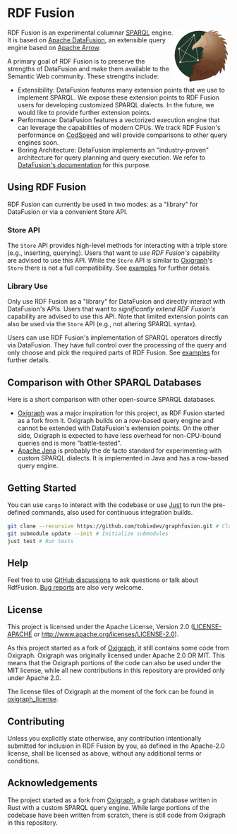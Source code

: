 # RDF Fusion

<p align="center">
  <img src="./logo.png" width="128" alt="RDF Fusion Logo" align="right">
</p>

RDF Fusion is an experimental columnar [SPARQL](https://www.w3.org/TR/sparql11-overview/) engine.
It is based on [Apache DataFusion](https://datafusion.apache.org/), an extensible query engine based
on [Apache Arrow](https://arrow.apache.org/).

A primary goal of RDF Fusion is to preserve the strengths of DataFusion and make them available to the Semantic Web
community.
These strengths include:

- Extensibility: DataFusion features many extension points that we use to implement SPARQL. We expose these extension
  points to RDF Fusion users for developing customized SPARQL dialects. In the future, we would like to provide
  further extension points.
- Performance: DataFusion features a vectorized execution engine that can leverage the capabilities of modern CPUs.
  We track RDF Fusion's performance on [CodSpeed](https://codspeed.io/tobixdev/rdf-fusion) and will provide comparisons
  to other query engines soon.
- Boring Architecture: DataFusion implements an "industry-proven" architecture for query planning and query execution.
  We refer to [DataFusion's documentation](https://datafusion.apache.org/contributor-guide/architecture.html) for this
  purpose.

## Using RDF Fusion

RDF Fusion can currently be used in two modes: as a "library" for DataFusion or via a convenient Store API.

### Store API

The `Store` API provides high-level methods for interacting with a triple store (e.g., inserting, querying).
Users that want to *use RDF Fusion's* capability are advised to use this API.
While the `Store` API is similar to [Oxigraph](https://github.com/oxigraph/oxigraph)'s `Store` there is not a full
compatibility.
See [examples](./examples) for further details.

### Library Use

Only use RDF Fusion as a "library" for DataFusion and directly interact with DataFusion's APIs.
Users that want to *significantly extend RDF Fusion's* capability are advised to use this API.
Note that limited extension points can also be used via the `Store` API (e.g., not altering SPARQL syntax).

Users can use RDF Fusion's implementation of SPARQL operators directly via DataFusion.
They have full control over the processing of the query and only choose and pick the required parts of RDF Fusion.
See [examples](./examples) for further details.

## Comparison with Other SPARQL Databases

Here is a short comparison with other open-source SPARQL databases.

- [Oxigraph](https://github.com/oxigraph/oxigraph) was a major inspiration for this project, as RDF Fusion started as a
  fork from it. Oxigraph builds on a row-based query engine and cannot be extended with DataFusion's extension points.
  On the other side, Oxigraph is expected to have less overhead for non-CPU-bound queries and is more "battle-tested".
- [Apache Jena](https://jena.apache.org/) is probably the de facto standard for experimenting with custom SPARQL
  dialects. It is implemented in Java and has a row-based query engine.

## Getting Started

You can use `cargo` to interact with the codebase or use [Just](https://github.com/casey/just) to run the pre-defined
commands, also used for continuous integration builds.

```bash
git clone --recursive https://github.com/tobixdev/graphfusion.git # Clone Repository
git submodule update --init # Initialize submodules
just test # Run tests 
```

## Help

Feel free to use [GitHub discussions](https://github.com/tobixdev/graphfusion/discussions) to ask questions or talk
about RdfFusion.
[Bug reports](https://github.com/tobixdev/graphfusion/issues) are also very welcome.

## License

This project is licensed under the Apache License, Version 2.0 ([LICENSE-APACHE](LICENSE.txt) or
http://www.apache.org/licenses/LICENSE-2.0).

As this project started as a fork of [Oxigraph](https://github.com/oxigraph/oxigraph), it still contains some code
from Oxigraph. Oxigraph was originally licensed under Apache 2.0 OR MIT. This means that the Oxigraph portions of
the code can also be used under the MIT license, while all new contributions in this repository are provided only
under Apache 2.0.

The license files of Oxigraph at the moment of the fork can be found in [oxigraph_license](./misc/oxigraph_license).

## Contributing

Unless you explicitly state otherwise, any contribution intentionally submitted for inclusion in RDF Fusion by you, as
defined in the Apache-2.0 license, shall be licensed as above, without any additional terms or conditions.

## Acknowledgements

The project started as a fork from [Oxigraph](https://github.com/oxigraph/oxigraph), a graph database written in Rust
with a custom SPARQL query engine.
While large portions of the codebase have been written from scratch, there is still code from Oxigraph in this
repository.
